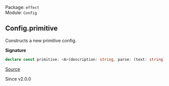 Package: `effect`<br />
Module: `Config`<br />

## Config.primitive

Constructs a new primitive config.

**Signature**

```ts
declare const primitive: <A>(description: string, parse: (text: string) => Either.Either<A, ConfigError.ConfigError>) => Config<A>
```

[Source](https://github.com/Effect-TS/effect/tree/main/packages/effect/src/Config.ts#L338)

Since v2.0.0